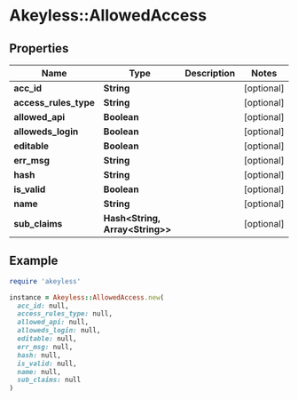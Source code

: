# Akeyless::AllowedAccess

## Properties

| Name | Type | Description | Notes |
| ---- | ---- | ----------- | ----- |
| **acc_id** | **String** |  | [optional] |
| **access_rules_type** | **String** |  | [optional] |
| **allowed_api** | **Boolean** |  | [optional] |
| **alloweds_login** | **Boolean** |  | [optional] |
| **editable** | **Boolean** |  | [optional] |
| **err_msg** | **String** |  | [optional] |
| **hash** | **String** |  | [optional] |
| **is_valid** | **Boolean** |  | [optional] |
| **name** | **String** |  | [optional] |
| **sub_claims** | **Hash&lt;String, Array&lt;String&gt;&gt;** |  | [optional] |

## Example

```ruby
require 'akeyless'

instance = Akeyless::AllowedAccess.new(
  acc_id: null,
  access_rules_type: null,
  allowed_api: null,
  alloweds_login: null,
  editable: null,
  err_msg: null,
  hash: null,
  is_valid: null,
  name: null,
  sub_claims: null
)
```

